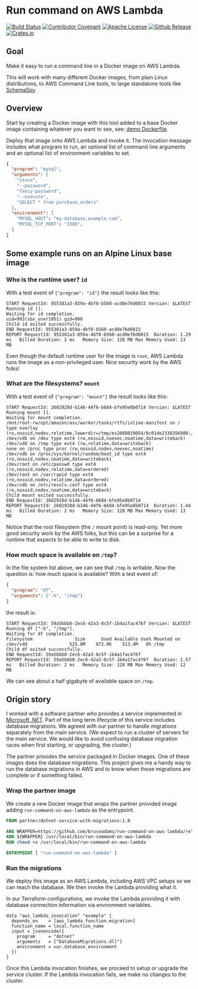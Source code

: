 # Run command on AWS Lambda

[![Build Status](https://api.cirrus-ci.com/github/bruceadams/run-command-on-aws-lambda.svg)](https://cirrus-ci.com/github/bruceadams/run-command-on-aws-lambda)
[![Contributor Covenant](https://img.shields.io/badge/Contributor%20Covenant-v2.1%20adopted-ff69b4.svg)](CODE_OF_CONDUCT.md)
[![Apache License](https://img.shields.io/github/license/bruceadams/run-command-on-aws-lambda?logo=apache)](LICENSE)
[![Github Release](https://img.shields.io/github/v/release/bruceadams/run-command-on-aws-lambda?logo=github)](https://github.com/bruceadams/run-command-on-aws-lambda/releases)
[![Crates.io](https://img.shields.io/crates/v/run-command-on-aws-lambda?logo=rust)](https://crates.io/crates/run-command-on-aws-lambda)

## Goal

Make it easy to run a command line in a Docker image on AWS Lambda.

This will work with many different Docker images, from plain Linux
distributions, to AWS Command Line tools, to large standalone tools like
[SchemaSpy](https://schemaspy.org/).

## Overview

Start by creating a Docker image with this tool added to a base Docker image
containing whatever you want to see, see: [demo Dockerfile](demo/Dockerfile).

Deploy that image onto AWS Lambda and invoke it. The invocation message
includes what program to run, an optional list of command line arguments
and an optional list of environment variables to set.

```json
{
  "program": "mysql",
  "arguments": [
    "store",
    "--password",
    "fancy-password",
    "--execute",
    "SELECT * from purchase_orders"
  ],
  "environment": [
    "MYSQL_HOST": "my-database.example.com",
    "MYSQL_TCP_PORT": "3306",
  ]
}
```

## Some example runs on an Alpine Linux base image

### Who is the runtime user? `id`

With a test event of `{"program": "id"}` the result looks like this:

```
START RequestId: 955381a3-859a-4bf0-b560-acd0e76d6015 Version: $LATEST
Running id [].
Waiting for id completion.
uid=993(sbx_user1051) gid=990
Child id exited successfully.
END RequestId: 955381a3-859a-4bf0-b560-acd0e76d6015
REPORT RequestId: 955381a3-859a-4bf0-b560-acd0e76d6015	Duration: 1.29 ms	Billed Duration: 2 ms	Memory Size: 128 MB	Max Memory Used: 13 MB
```

Even though the default runtime user for the image is `root`,
AWS Lambda runs the image as a non-privileged user.
Nice security work by the AWS folks!

### What are the filesystems? `mount`

With a test event of `{"program": "mount"}` the result looks like this:

```
START RequestId: 2602928d-b146-44f6-b684-bfe95e8b0714 Version: $LATEST
Running mount [].
Waiting for mount completion.
/mnt/root-rw/opt/amazon/asc/worker/tasks/rtfs/inline-manifest on / type overlay (ro,nosuid,nodev,relatime,lowerdir=/tmp/es2088019054/8c01de2338356980:/tmp/es2088019054/34f08a2940031490)
/dev/vdb on /dev type ext4 (rw,nosuid,noexec,noatime,data=writeback)
/dev/vdd on /tmp type ext4 (rw,relatime,data=writeback)
none on /proc type proc (rw,nosuid,nodev,noexec,noatime)
/dev/vdb on /proc/sys/kernel/random/boot_id type ext4 (ro,nosuid,nodev,noatime,data=writeback)
/dev/root on /etc/passwd type ext4 (ro,nosuid,nodev,relatime,data=ordered)
/dev/root on /var/rapid type ext4 (ro,nosuid,nodev,relatime,data=ordered)
/dev/vdb on /etc/resolv.conf type ext4 (ro,nosuid,nodev,noatime,data=writeback)
Child mount exited successfully.
END RequestId: 2602928d-b146-44f6-b684-bfe95e8b0714
REPORT RequestId: 2602928d-b146-44f6-b684-bfe95e8b0714	Duration: 1.44 ms	Billed Duration: 2 ms	Memory Size: 128 MB	Max Memory Used: 13 MB
```

Notice that the root filesystem (the `/` mount point) is read-only.
Yet more good security work by the AWS folks, but this can be a
surprise for a runtime that expects to be able to write to disk.

### How much space is available on `/tmp`?

In the file system list above, we can see that `/tmp` is writable.
Now the question is: how much space is available? With a test event of:

```json
{
  "program": "df",
  "arguments": ["-h", "/tmp"]
}
```

the result is:

```
START RequestId: 59a5bbb8-2ec6-42a3-8c5f-1b4a1fac476f Version: $LATEST
Running df ["-h", "/tmp"].
Waiting for df completion.
Filesystem                Size      Used Available Use% Mounted on
/dev/vdd                525.8M    872.0K    513.4M   0% /tmp
Child df exited successfully.
END RequestId: 59a5bbb8-2ec6-42a3-8c5f-1b4a1fac476f
REPORT RequestId: 59a5bbb8-2ec6-42a3-8c5f-1b4a1fac476f	Duration: 1.57 ms	Billed Duration: 2 ms	Memory Size: 128 MB	Max Memory Used: 12 MB
```

We can see about a half gigabyte of available space on `/tmp`.

## Origin story

I worked with a software partner who provides a service implemented in
[Microsoft .NET](https://dotnet.microsoft.com/). Part of the long term
lifecycle of this service includes database migrations. We agreed with
our partner to handle migrations separately from the main service.
(We expect to run a cluster of servers for the main service.
We would like to avoid confusing database migration races
when first starting, or upgrading, the cluster.)

The partner provides the service packaged in Docker images.
One of these images does the database migrations.
This project gives me a handy way to run the database migrations in AWS
and to know when those migrations are complete or if something failed.

### Wrap the partner image

We create a new Docker image that wraps the partner provided image
adding `run-command-on-aws-lambda` as the entrypoint.

```dockerfile
FROM partner/dotnet-service-with-migrations:1.0

ARG WRAPPER=https://github.com/bruceadams/run-command-on-aws-lambda/releases/download/v0.1.0/run-command-on-aws-lambda.linux.x86_64
ADD ${WRAPPER} /usr/local/bin/run-command-on-aws-lambda
RUN chmod +x /usr/local/bin/run-command-on-aws-lambda

ENTRYPOINT [ "run-command-on-aws-lambda" ]
```

### Run the migrations

We deploy this image as an AWS Lambda,
including AWS VPC setups so we can reach the database.
We then invoke the Lambda providing what it.

In our Terraform configurations, we invoke the Lambda providing it
with database connection information via environment variables.

```hcl
data "aws_lambda_invocation" "example" {
  depends_on    = [aws_lambda_function.migration]
  function_name = local.function_name
  input = jsonencode({
    program     = "dotnet"
    arguments   = ["DatabaseMigrations.dll"]
    environment = var.database_environment
  })
}
```

Once this Lambda invocation finishes, we proceed to setup or upgrade
the service cluster. If the Lambda invocation fails,
we make no changes to the cluster.
